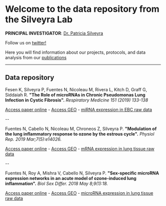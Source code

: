 # Welcome to the data repository from the Silveyra Lab

**PRINCIPAL INVESTIGATOR**:   [Dr. Patricia Silveyra](https://www.linkedin.com/in/patriciasilveyra)

Follow us on [twitter!](https://twitter.com/silveyralab?lang=en)

Here you will find information about our projects, protocols, and data analysis from our [publications](http://www.ncbi.nlm.nih.gov/myncbi/browse/collection/43899845/?sort=date&direction=descending)

---------
## Data repository

Fesen K, Silveyra P, Fuentes N, Nicoleau M, Rivera L, Kitch D, Graff G, Siddaiah R. 
**"The Role of microRNAs in Chronic Pseudomonas Lung Infection in Cystic Fibrosis".** *Respiratory Medicine 151 (2019) 133-138*

[Access paper online](https://www.resmedjournal.com/article/S0954-6111(19)30133-7/fulltext) - 
[Access GEO](https://www.ncbi.nlm.nih.gov/geo/query/acc.cgi?acc=GSE130159) -
[miRNA expression in EBC raw data](http://psilveyra.github.io/silveyralab/CF_RTPCR_Silveyra.xls)

--

Fuentes N, Cabello N, Nicoleau M, Chroneos Z, Silveyra P. 
**"Modulation of the lung inflammatory response to ozone by the estrous cycle".** *Physiol Rep. 2019 Mar;7(5):e14026.*

[Access paper online](https://physoc.onlinelibrary.wiley.com/doi/full/10.14814/phy2.14026) - 
[Access GEO](https://www.ncbi.nlm.nih.gov/geo/query/acc.cgi?acc=GSE123276) -
[mRNA expression in lung tissue raw data](http://psilveyra.github.io/silveyralab/GA_RTPCR_Silveyra.xls)

--

Fuentes N, Roy A, Mishra V, Cabello N, Silveyra P. 
**"Sex-specific microRNA expression networks in an acute model of ozone-induced lung inflammation".** *Biol Sex Differ. 2018 May 8;9(1):18.*

[Access paper online](https://bsd.biomedcentral.com/articles/10.1186/s13293-018-0177-7) - 
[Access GEO](https://www.ncbi.nlm.nih.gov/geo/query/acc.cgi?acc=GSE111667) -
[microRNA expression in lung tissue raw data](http://psilveyra.github.io/silveyralab/miGA_RTPCR_Silveyra.xls)





